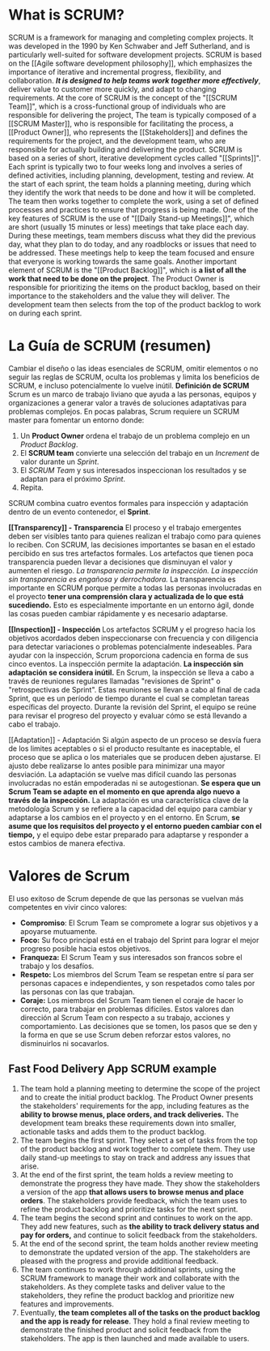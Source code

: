 # What is SCRUM?
SCRUM is a framework for managing and completing complex projects. It was developed in the 1990 by Ken Schwaber and Jeff Sutherland, and is particularly well-suited for software development projects. 
SCRUM is based on the [[Agile software development philosophy]], which emphasizes the importance of iterative and incremental progress, flexibility, and collaboration. ***It is designed to help teams work together more effectively***, deliver value to customer more quickly, and adapt to changing requirements. 
At the core of SCRUM is the concept of the "[[SCRUM Team]]", which is a cross-functional group of individuals who are responsible for delivering the project, The team is typically composed of a [[SCRUM Master]], who is responsible for facilitating the process, a [[Product Owner]], who represents the [[Stakeholders]] and defines the requirements for the project, and the development team, who are responsible for actually building and delivering the product. 
SCRUM is based on a series of short, iterative development cycles called "[[Sprints]]". Each sprint is typically two to four weeks long and involves a series of defined activities, including planning, development, testing and review. At the start of each sprint, the team holds a planning meeting, during which they identify the work that needs to be done and how it will be completed. The team then works together to complete the work, using a set of defined processes and practices to ensure that progress is being made. 
One of the key features of SCRUM is the use of "[[Daily Stand-up Meetings]]", which are short (usually 15 minutes or less) meetings that take place each day. During these meetings, team members discuss what they did the previous day, what they plan to do today, and any roadblocks or issues that need to be addressed. These meetings help to keep the team focused and ensure that everyone is working towards the same goals.
Another important element of SCRUM is the "[[Product Backlog]]", which is **a list of all the work that need to be done on the project**. The Product Owner is responsible for prioritizing the items on the product backlog, based on their importance to the stakeholders and the value they will deliver. The development team then selects from the top of the product backlog to work on during each sprint.


# La Guía de SCRUM (resumen)
Cambiar el diseño o las ideas esenciales de SCRUM, omitir elementos o no seguir las reglas de SCRUM, oculta los problemas y limita los beneficios de SCRUM, e incluso potencialmente lo vuelve inútil.
**Definición de SCRUM**
Scrum es un marco de trabajo liviano que ayuda a las personas, equipos y organizaciones a generar valor a través de soluciones adaptativas para problemas complejos.
En pocas palabras, Scrum requiere un SCRUM master para fomentar un entorno donde:
1. Un **Product Owner** ordena el trabajo de un problema complejo en un *Product Backlog*.
2. El **SCRUM team** convierte una selección del trabajo en un *Increment* de valor durante un *Sprint*.
3. El *SCRUM Team* y sus interesados inspeccionan los resultados y se adaptan para el próximo *Sprint*.
4. Repita.

SCRUM combina cuatro eventos formales para inspección y adaptación dentro de un evento contenedor, el **Sprint**.

**[[Transparency]] - Transparencia**
El proceso y el trabajo emergentes deben ser visibles tanto para quienes realizan el trabajo como para quienes lo reciben. Con SCRUM, las decisiones importantes se basan en el estado percibido en sus tres artefactos formales. Los artefactos que tienen poca transparencia pueden llevar a decisiones que disminuyan el valor y aumenten el riesgo. 
*La transparencia permite la inspección. La inspección sin transparencia es engañosa y derrochadora.*
La transparencia es importante en SCRUM porque permite a todas las personas involucradas en el proyecto **tener una comprensión clara y actualizada de lo que está sucediendo.** Esto es especialmente importante en un entorno ágil, donde las cosas pueden cambiar rápidamente y es necesario adaptarse. 

**[[Inspection]] - Inspección**
Los artefactos SCRUM y el progreso hacia los objetivos acordados deben inspeccionarse con frecuencia y con diligencia para detectar variaciones o problemas potencialmente indeseables. Para ayudar con la inspección, Scrum proporciona cadencia en forma de sus cinco eventos. 
La inspección permite la adaptación. **La inspección sin adaptación se considera inútil.** 
En Scrum, la inspección se lleva a cabo a través de reuniones regulares llamadas "revisiones de Sprint" o "retrospectivas de Sprint". Estas reuniones se llevan a cabo al final de cada Sprint, que es un período de tiempo durante el cual se completan tareas específicas del proyecto. Durante la revisión del Sprint, el equipo se reúne para revisar el progreso del proyecto y evaluar cómo se está llevando a cabo el trabajo.

[[Adaptation]] - Adaptación
Si algún aspecto de un proceso se desvía fuera de los limites aceptables o si el producto resultante es inaceptable, el proceso que se aplica o los materiales que se producen deben ajustarse. El ajusto debe realizarse lo antes posible para minimizar una mayor desviación.
La adaptación se vuelve mas difícil cuando las personas involucradas no están empoderadas ni se autogestionan. **Se espera que un Scrum Team se adapte en el momento en que aprenda algo nuevo a través de la inspección.**
La adaptación es una característica clave de la metodología Scrum y se refiere a la capacidad del equipo para cambiar y adaptarse a los cambios en el proyecto y en el entorno. En Scrum, **se asume que los requisitos del proyecto y el entorno pueden cambiar con el tiempo,** y el equipo debe estar preparado para adaptarse y responder a estos cambios de manera efectiva. 


# Valores de Scrum
El uso exitoso de Scrum depende de que las personas se vuelvan más competentes en vivir cinco valores:
- **Compromiso**: El Scrum Team se compromete a lograr sus objetivos y a apoyarse mutuamente.
- **Foco:** Su foco principal está en el trabajo del Sprint para lograr el mejor progreso posible hacia estos objetivos.
- **Franqueza:** El Scrum Team y sus interesados son francos sobre el trabajo y los desafíos.
- **Respeto:** Los miembros del Scrum Team se respetan entre sí para ser personas capaces e independientes, y son respetados como tales por las personas con las que trabajan.
- **Coraje:** Los miembros del Scrum Team tienen el coraje de hacer lo correcto, para trabajar en problemas difíciles.
Estos valores dan dirección al Scrum Team con respecto a su trabajo, acciones y comportamiento. Las decisiones que se tomen, los pasos que se den y la forma en que se use Scrum deben reforzar estos valores, no disminuirlos ni socavarlos.


## Fast Food Delivery App SCRUM example
1. The team hold a planning meeting to determine the scope of the project and to create the initial product backlog. The Product Owner presents the stakeholders' requirements for the app, including features as the **ability to browse menus, place orders, and track deliveries.** The development team breaks these requirements down into smaller, actionable tasks and adds them to the product backlog.
2. The team begins the first sprint. They select a set of tasks from the top of the product backlog and work together to complete them. They use daily stand-up meetings to stay on track and address any issues that arise. 
3. At the end of the first sprint, the team holds a review meeting to demonstrate the progress they have made. They show the stakeholders a version of the app **that allows users to browse menus and place orders**. The stakeholders provide feedback, which the team uses to refine the product backlog and prioritize tasks for the next sprint.
4. The team begins the second sprint and continues to work on the app. They add new features, such as **the ability to track delivery status and pay for orders,** and continue to solicit feedback from the stakeholders.
5. At the end of the second sprint, the team holds another review meeting to demonstrate the updated version of the app. The stakeholders are pleased with the progress and provide additional feedback.
6. The team continues to work through additional sprints, using the SCRUM framework to manage their work and collaborate with the stakeholders. As they complete tasks and deliver value to the stakeholders, they refine the product backlog and prioritize new features and improvements.
7. Eventually, **the team completes all of the tasks on the product backlog and the app is ready for release**. They hold a final review meeting to demonstrate the finished product and solicit feedback from the stakeholders. The app is then launched and made available to users.